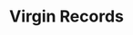 ---
title: Virgin Records
categories:
- radio
- digital
- press
tags:
- label
position: 2
image: 
is-featured: 
is-front: 
website:
facebook: https://www.facebook.com/virginrecords
twitter:
instagram:
spotify:
soundcloud:
youtube: 
apple: 
layout: client
---